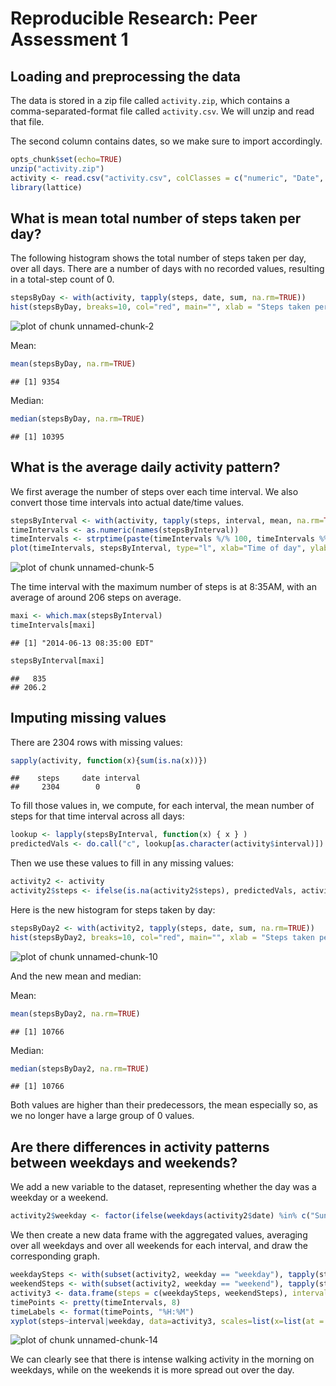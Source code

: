 # Reproducible Research: Peer Assessment 1

## Loading and preprocessing the data

The data is stored in a zip file called `activity.zip`, which contains a comma-separated-format file called `activity.csv`. We will unzip and read that file.

The second column contains dates, so we make sure to import accordingly.


```r
opts_chunk$set(echo=TRUE)
unzip("activity.zip")
activity <- read.csv("activity.csv", colClasses = c("numeric", "Date", "numeric"))
library(lattice)
```

## What is mean total number of steps taken per day?

The following histogram shows the total number of steps taken per day, over all days. There are a number of days with no recorded values, resulting in a total-step count of 0.


```r
stepsByDay <- with(activity, tapply(steps, date, sum, na.rm=TRUE))
hist(stepsByDay, breaks=10, col="red", main="", xlab = "Steps taken per day")
```

![plot of chunk unnamed-chunk-2](figure/unnamed-chunk-2.png) 

Mean:

```r
mean(stepsByDay, na.rm=TRUE)
```

```
## [1] 9354
```
Median:

```r
median(stepsByDay, na.rm=TRUE)
```

```
## [1] 10395
```

## What is the average daily activity pattern?

We first average the number of steps over each time interval. We also convert those time intervals into actual date/time values.


```r
stepsByInterval <- with(activity, tapply(steps, interval, mean, na.rm=TRUE))
timeIntervals <- as.numeric(names(stepsByInterval))
timeIntervals <- strptime(paste(timeIntervals %/% 100, timeIntervals %% 100, sep=":"), format ="%H:%M")
plot(timeIntervals, stepsByInterval, type="l", xlab="Time of day", ylab = "Average number of steps")
```

![plot of chunk unnamed-chunk-5](figure/unnamed-chunk-5.png) 

The time interval with the maximum number of steps is at 8:35AM, with an average of around 206 steps on average.

```r
maxi <- which.max(stepsByInterval)
timeIntervals[maxi]
```

```
## [1] "2014-06-13 08:35:00 EDT"
```

```r
stepsByInterval[maxi]
```

```
##   835 
## 206.2
```

## Imputing missing values

There are 2304 rows with missing values:

```r
sapply(activity, function(x){sum(is.na(x))})
```

```
##    steps     date interval 
##     2304        0        0
```

To fill those values in, we compute, for each interval, the mean number of steps for that time interval across all days:

```r
lookup <- lapply(stepsByInterval, function(x) { x } )
predictedVals <- do.call("c", lookup[as.character(activity$interval)])
```

Then we use these values to fill in any missing values:

```r
activity2 <- activity
activity2$steps <- ifelse(is.na(activity2$steps), predictedVals, activity$steps)
```

Here is the new histogram for steps taken by day:

```r
stepsByDay2 <- with(activity2, tapply(steps, date, sum, na.rm=TRUE))
hist(stepsByDay2, breaks=10, col="red", main="", xlab = "Steps taken per day")
```

![plot of chunk unnamed-chunk-10](figure/unnamed-chunk-10.png) 

And the new mean and median:

Mean:

```r
mean(stepsByDay2, na.rm=TRUE)
```

```
## [1] 10766
```
Median:

```r
median(stepsByDay2, na.rm=TRUE)
```

```
## [1] 10766
```

Both values are higher than their predecessors, the mean especially so, as we no longer have a large group of 0 values.

## Are there differences in activity patterns between weekdays and weekends?

We add a new variable to the dataset, representing whether the day was a weekday or a weekend.


```r
activity2$weekday <- factor(ifelse(weekdays(activity2$date) %in% c("Sunday", "Saturday"), "weekend", "weekday"))
```

We then create a new data frame with the aggregated values, averaging over all weekdays and over all weekends for each interval, and draw the corresponding graph.


```r
weekdaySteps <- with(subset(activity2, weekday == "weekday"), tapply(steps, interval, mean))
weekendSteps <- with(subset(activity2, weekday == "weekend"), tapply(steps, interval, mean))
activity3 <- data.frame(steps = c(weekdaySteps, weekendSteps), interval = c(timeIntervals, timeIntervals), weekday = rep(c("weekday", "weekend"), each = length(timeIntervals)))
timePoints <- pretty(timeIntervals, 8)
timeLabels <- format(timePoints, "%H:%M")
xyplot(steps~interval|weekday, data=activity3, scales=list(x=list(at = timePoints, labels=timeLabels)), layout = c(1,2), type="l")
```

![plot of chunk unnamed-chunk-14](figure/unnamed-chunk-14.png) 

We can clearly see that there is intense walking activity in the morning on weekdays, while on the weekends it is more spread out over the day.
